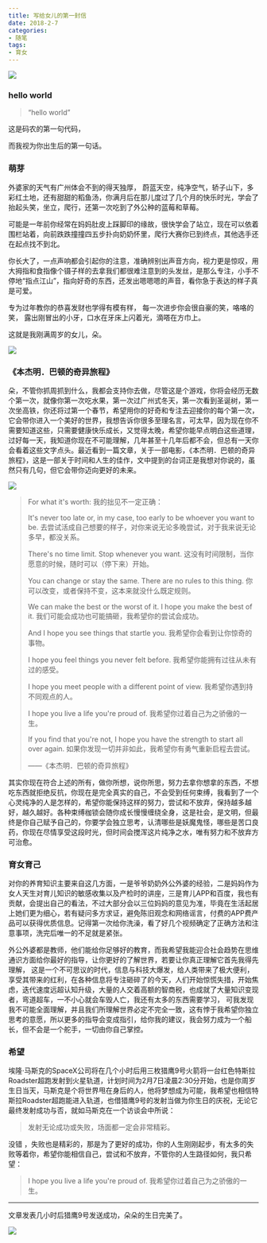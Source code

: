 ```yaml
---
title: 写给女儿的第一封信
date: 2018-2-7
categories:
- 随笔
tags:
- 育女
---
```


![](http://p04jh8k5s.bkt.clouddn.com/%E5%BE%AE%E4%BF%A1%E5%85%AC%E4%BC%97%E5%8F%B7/%E7%BB%99%E5%A5%B3%E5%84%BF%E7%9A%84%E4%B8%80%E5%B0%81%E4%BF%A11.jpg)

### hello world

> “hello world”

这是码农的第一句代码，

而我视为你出生后的第一句话。

### 萌芽

外婆家的天气有广州体会不到的得天独厚， 蔚蓝天空，纯净空气，轿子山下，多彩红土地，还有甜甜的稻鱼汤，你满月后在那儿度过了几个月的快乐时光，学会了抬起头笑，坐立，爬行，还第一次吃到了外公种的蓝莓和草莓。


可能是一年前你经常在妈妈肚皮上踩脚印的缘故，很快学会了站立，现在可以依着围栏站着，向前跌跌撞撞四五步扑向奶奶怀里，爬行大赛你已到终点，其他选手还在起点找不到北。


你长大了，一点声响都会引起你的注意，准确辨别出声音方向，视力更是惊叹，用大拇指和食指像个镊子样的去拿我们都很难注意到的头发丝，是那么专注，小手不停地“指点江山”，指向好奇的东西，还发出嗯嗯嗯的声音，看你急于表达的样子真是可爱。


专为过年教你的恭喜发财也学得有模有样， 每一次进步你会很自豪的笑，咯咯的笑， 露出刚冒出的小牙，口水在牙床上闪着光，滴嗒在方巾上。

这就是我刚满周岁的女儿，朵。

![](http://p04jh8k5s.bkt.clouddn.com/%E5%BE%AE%E4%BF%A1%E5%85%AC%E4%BC%97%E5%8F%B7/%E7%BB%99%E5%A5%B3%E5%84%BF%E7%9A%84%E4%B8%80%E5%B0%81%E4%BF%A12.jpg)


### 《本杰明．巴顿的奇异旅程》

朵，不管你抓周抓到什么，我都会支持你去做，尽管这是个游戏，你将会经历无数个第一次，就像你第一次吃水果，第一次过广州式冬天，第一次看到圣诞树，第一次坐高铁，你还将过第一个春节，希望用你的好奇和专注去迎接你的每个第一次，它会带你进入一个美好的世界，我想告诉你很多至理名言，可太早，因为现在你不需要知道这些，只需要健康快乐成长，又觉得太晚，希望你能早点明白这些道理，过好每一天，我知道你现在不可能理解，几年甚至十几年后都不会，但总有一天你会看着这些文字点头。最近看到一篇文章，关于一部电影，《本杰明．巴顿的奇异旅程》，这是一部关于时间和人生的佳作，文中提到的台词正是我想对你说的，虽然只有几句，但它会带你迈向更好的未来。

![](http://p04jh8k5s.bkt.clouddn.com/%E5%BE%AE%E4%BF%A1%E5%85%AC%E4%BC%97%E5%8F%B7/%E7%BB%99%E5%A5%B3%E5%84%BF%E7%9A%84%E4%B8%80%E5%B0%81%E4%BF%A13.jpg)

> For what it's worth:
> 我的拙见不一定正确：
>
> It's never too late or, in my case, too early to be whoever you want to be.
> 去尝试活成自己想要的样子，对你来说无论多晚尝试，对于我来说无论多早，都没关系。
>
> There's no time limit. Stop whenever you want.
> 这没有时间限制，当你愿意的时候，随时可以（停下来）开始。
>
> You can change or stay the same. There are no rules to this thing.
> 你可以改变，或者保持不变，这本来就没什么既定规则。
>
> We can make the best or the worst of it. I hope you make the best of it.
> 我们可能会成功也可能搞砸，我希望你的尝试会成功。
>
> And I hope you see things that startle you.
> 我希望你会看到让你惊奇的事物。
>
> I hope you feel things you never felt before.
> 我希望你能拥有过往从未有过的感受。
>
> I hope you meet people with a different point of view.
> 我希望你遇到持不同观点的人。
>
> I hope you live a life you're proud of.
> 我希望你过着自己为之骄傲的一生。
>
> If you find that you're not, I hope you have the strength to start all over again.
> 如果你发现一切并非如此，我希望你有勇气重新启程去尝试。
>
>
>  ——《本杰明．巴顿的奇异旅程》

其实你现在符合上述的所有，做你所想，说你所思，努力去拿你想拿的东西，不想吃东西就拒绝反抗，你现在是完全真实的自己，不会受到任何束缚，我看到了一个心灵纯净的人是怎样的，希望你能保持这样的努力，尝试和不放弃，保持越多越好，越久越好。各种束缚枷锁会随你成长慢慢缠绕全身，这是社会，是文明，但最终是你自己赋予自己的，你要学会独立思考，认清哪些是妖魔鬼怪，哪些是苦口良药，你现在尽情享受这段时光，但时间会搅浑这片纯净之水，唯有努力和不放弃方可治愈。

### 育女育己

对你的养育知识主要来自这几方面，一是爷爷奶奶外公外婆的经验，二是妈妈作为女人天生对育儿知识的敏感收集以及产检时的讲座，三是育儿APP和百度，我也有贡献，会提出自己的看法，不过大部分会以三位妈妈的意见为准，毕竟在生活起居上她们更为细心，若有疑问多方求证，避免陈旧观念和网络谣言，付费的APP费产品可以获得优质信息。记得第一次给你洗澡，看了好几个视频确定了正确方法和注意事项，洗完后唯一的不足就是紧张。

外公外婆都是教师，他们能给你足够好的教育，而我希望我能迎合社会趋势在思维通识方面给你最好的指导，让你更好的了解世界，若要让你真正理解它首先我得先理解， 这是一个不可思议的时代，信息与科技大爆发，给人类带来了极大便利，享受其带来的红利，在各种信息将专注砸碎了的今天，人们开始惊慌失措，开始焦虑，迭代速度远超认知升级，大量的人交着高额的智商税，也成就了大量知识变现者，弯道超车，一不小心就会车毁人亡，我还有太多的东西需要学习， 可我发现我不可能全面理解，并且我们所理解世界必定不完全一致，这有悖于我希望你独立思考的意愿，所以更多的指导会变成指引，给你我的建议，我会努力成为一个船长，但不会是一个舵手，一切由你自己掌控。

### 希望

埃隆·马斯克的SpaceX公司将在几个小时后用三枚猎鹰9号火箭将一台红色特斯拉Roadster超跑发射到火星轨道，计划时间为2月7日凌晨2:30分开始，也是你周岁生日当天，马斯克是个将世界甩在身后的人，他将梦想成为可能，我希望也相信特斯拉Roadster超跑能进入轨道，也借猎鹰9号的发射当做为你生日的庆祝，无论它最终发射成功与否，就如马斯克在一个访谈会中所说：

> 发射无论成功或失败，场面都一定会非常精彩。

没错 ，失败也是精彩的，那是为了更好的成功，你的人生刚刚起步，有太多的失败等着你，希望你能相信自己，尝试和不放弃，不管你的人生路径如何，我只希望：

> I hope you live a life you're proud of.
> 我希望你过着自己为之骄傲的一生。

 

------

文章发表几小时后猎鹰9号发送成功，朵朵的生日完美了。

![](http://p04jh8k5s.bkt.clouddn.com/%E5%BE%AE%E4%BF%A1%E5%85%AC%E4%BC%97%E5%8F%B7/%E5%A4%AA%E7%A9%BA%E7%89%B9%E6%96%AF%E6%8B%893.jpg)